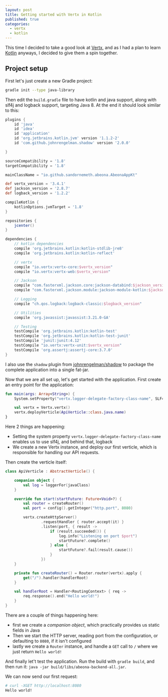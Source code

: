 ```yaml
---
layout: post
title: Getting started with Vertx in Kotlin
published: true
categories:
  - vertx
  - kotlin
---
```


This time I decided to take a good look at [Vertx](https://vertx.io), and as
I had a plan to learn [Kotlin](https://kotlinlang.org) anyways, I decided
to give them a spin together.

## Project setup

First let's just create a new Gradle project:

```bash
gradle init --type java-library
```

Then edit the `build.gradle` file to have kotlin and java support, along with
slf4j and logback support, targeting Java 8. At the end it should look similar
to this:

```gradle
plugins {
    id 'java'
    id 'idea'
    id 'application'
    id 'org.jetbrains.kotlin.jvm' version '1.1.2-2'
    id 'com.github.johnrengelman.shadow' version '2.0.0'

}

sourceCompatibility = '1.8'
targetCompatibility = '1.8'

mainClassName = "io.github.sandornemeth.abeona.AbeonaAppKt"

def vertx_version = '3.4.1'
def jackson_version = '2.8.7'
def logback_version = '1.2.2'

compileKotlin {
    kotlinOptions.jvmTarget = '1.8'
}

repositories {
    jcenter()
}

dependencies {
    // kotlin dependencies
    compile 'org.jetbrains.kotlin:kotlin-stdlib-jre8'
    compile 'org.jetbrains.kotlin:kotlin-reflect'

    // vertx
    compile "io.vertx:vertx-core:$vertx_version"
    compile "io.vertx:vertx-web:$vertx_version"

    // Jackson
    compile "com.fasterxml.jackson.core:jackson-databind:$jackson_version"
    compile "com.fasterxml.jackson.module:jackson-module-kotlin:$jackson_version"

    // Logging
    compile "ch.qos.logback:logback-classic:$logback_version"

    // Utilities
    compile 'org.javassist:javassist:3.21.0-GA'

    // Testing
    testCompile 'org.jetbrains.kotlin:kotlin-test'
    testCompile 'org.jetbrains.kotlin:kotlin-test-junit'
    testCompile 'junit:junit:4.12'
    testCompile "io.vertx:vertx-unit:$vertx_version"
    testCompile 'org.assertj:assertj-core:3.7.0'
}
```

I also use the `shadow` plugin from [johnrengelman/shadow](https://github.com/johnrengelman/shadow)
to package the complete application into a single fat-jar.

Now that we are all set up, let's get started with the application. First
create an entry point for the application:

```kotlin
fun main(args: Array<String>) {
    System.setProperty("vertx.logger-delegate-factory-class-name", SLF4JLogDelegateFactory::class.java.name)

    val vertx = Vertx.vertx()
    vertx.deployVerticle(ApiVerticle::class.java.name)
}
```

Here 2 things are happening:

- Setting the system property `vertx.logger-delegate-factory-class-name`
  enables us to use slf4j, and behind that, logback
- We create a new Vertx instance, and deploy our first verticle, which
  is responsible for handling our API requests.

Then create the verticle itself:

```kotlin
class ApiVerticle : AbstractVerticle() {

    companion object {
        val log = loggerFor(javaClass)
    }

    override fun start(startFuture: Future<Void>?) {
        val router = createRouter()
        val port = config().getInteger("http.port", 8080)

        vertx.createHttpServer()
                .requestHandler { router.accept(it) }
                .listen(port, { result ->
                    if (result.succeeded()) {
                        log.info("Listening on port $port")
                        startFuture?.complete()
                    } else {
                        startFuture?.fail(result.cause())
                    }
                })
    }

    private fun createRouter() = Router.router(vertx).apply {
        get("/").handler(handlerRoot)
    }

    val handlerRoot = Handler<RoutingContext> { req ->
        req.response().end("Hello world!")
    }
}
```

There are a couple of things happening here:

- first we create a _companion object_, which practically provides us static
  fields in Java
- Then we start the HTTP server, reading port from the configuration, or
  defaulting to `8080`, if it isn't configured
- lastly we create a `Router` instance, and handle a `GET` call to `/`
  where we just return `Hello world!`

And finally let't test the application. Run the build with `gradle build`,
and then run it: `java -jar build/libs/abeona-backend-all.jar`.

We can now send our first request:

```bash
# curl -XGET http://localhost:8080
Hello world!
```
